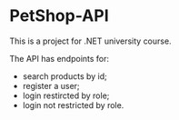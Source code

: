 # PetShop-API
This is a project for .NET university course.

The API has endpoints for:
- search products by id;
- register a user;
- login restircted by role;
- login not restricted by role.
